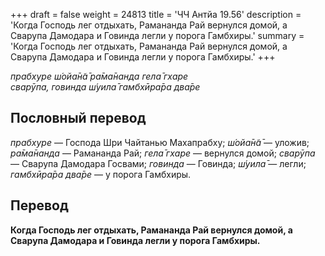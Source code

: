 +++
draft = false
weight = 24813
title = 'ЧЧ Антйа 19.56'
description = 'Когда Господь лег отдыхать, Рамананда Рай вернулся домой, а Сварупа Дамодара и Говинда легли у порога Гамбхиры.'
summary = 'Когда Господь лег отдыхать, Рамананда Рай вернулся домой, а Сварупа Дамодара и Говинда легли у порога Гамбхиры.'
+++

_прабхуре ш́ойа̄н̃а̄ ра̄ма̄нанда гела̄ гхаре  
сварӯпа, говинда ш́уила̄ гамбхӣра̄ра два̄ре_

## Пословный перевод

_прабхуре_ — Господа Шри Чайтанью Махапрабху; _ш́ойа̄н̃а̄_ — уложив; _ра̄ма̄нанда_ — Рамананда Рай; _гела̄_ _гхаре_ — вернулся домой; _сварӯпа_ — Сварупа Дамодара Госвами; _говинда_ — Говинда; _ш́уила̄_ — легли; _гамбхӣра̄ра_ _два̄ре_ — у порога Гамбхиры.

## Перевод

**Когда Господь лег отдыхать, Рамананда Рай вернулся домой, а Сварупа Дамодара и Говинда легли у порога Гамбхиры.**
